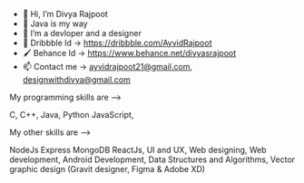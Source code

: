 - 👋 Hi, I’m Divya Rajpoot
- 🌱 Java is my way
- 👀 I’m a devloper and a designer
- 💞️ Dribbble Id -> https://dribbble.com/AyvidRajpoot
- 🖌️ Behance Id -> https://www.behance.net/divyasrajpoot
- 📫 Contact me -> ayvidrajpoot21@gmail.com, designwithdivya@gmail.com



My programming skills are --> 
 
C, 
C++,
Java,
Python
JavaScript, 
 



My other skills are --> 

NodeJs
Express
MongoDB
ReactJs, 
UI and UX, 
Web designing, 
Web development, 
Android Development, 
Data Structures and Algorithms, 
Vector graphic design (Gravit designer, Figma & Adobe XD)
